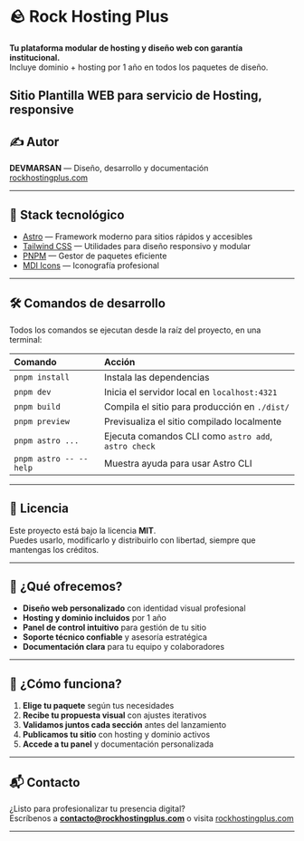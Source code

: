 # 🪨 Rock Hosting Plus

**Tu plataforma modular de hosting y diseño web con garantía institucional.**  
Incluye dominio + hosting por 1 año en todos los paquetes de diseño.

Sitio Plantilla WEB para servicio de Hosting, responsive
---

## ✍️ Autor

**DEVMARSAN** — Diseño, desarrollo y documentación  
[rockhostingplus.com](https://rockhostingplus.com)

---

## 🧪 Stack tecnológico

- [Astro](https://astro.build/) — Framework moderno para sitios rápidos y accesibles
- [Tailwind CSS](https://tailwindcss.com/) — Utilidades para diseño responsivo y modular
- [PNPM](https://pnpm.io/) — Gestor de paquetes eficiente
- [MDI Icons](https://pictogrammers.com/library/mdi/) — Iconografía profesional

---

## 🛠️ Comandos de desarrollo

Todos los comandos se ejecutan desde la raíz del proyecto, en una terminal:

| Comando                   | Acción                                           |
| :------------------------ | :----------------------------------------------- |
| `pnpm install`            | Instala las dependencias                         |
| `pnpm dev`                | Inicia el servidor local en `localhost:4321`     |
| `pnpm build`              | Compila el sitio para producción en `./dist/`    |
| `pnpm preview`            | Previsualiza el sitio compilado localmente       |
| `pnpm astro ...`          | Ejecuta comandos CLI como `astro add`, `astro check` |
| `pnpm astro -- --help`    | Muestra ayuda para usar Astro CLI                |

---

## 📄 Licencia

Este proyecto está bajo la licencia **MIT**.  
Puedes usarlo, modificarlo y distribuirlo con libertad, siempre que mantengas los créditos.

---

## 🚀 ¿Qué ofrecemos?

- **Diseño web personalizado** con identidad visual profesional  
- **Hosting y dominio incluidos** por 1 año  
- **Panel de control intuitivo** para gestión de tu sitio  
- **Soporte técnico confiable** y asesoría estratégica  
- **Documentación clara** para tu equipo y colaboradores  

---

## 🧩 ¿Cómo funciona?

1. **Elige tu paquete** según tus necesidades  
2. **Recibe tu propuesta visual** con ajustes iterativos  
3. **Validamos juntos cada sección** antes del lanzamiento  
4. **Publicamos tu sitio** con hosting y dominio activos  
5. **Accede a tu panel** y documentación personalizada  

---

## 📬 Contacto

¿Listo para profesionalizar tu presencia digital?  
Escríbenos a **contacto@rockhostingplus.com** o visita [rockhostingplus.com](https://rockhostingplus.com)

---
